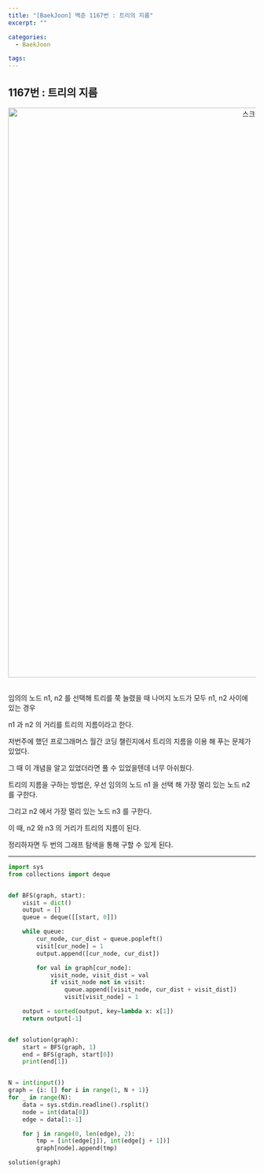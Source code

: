 ```yaml
---
title: "[BaekJoon] 백준 1167번 : 트리의 지름"
excerpt: ""

categories:
  - BaekJoon

tags:
---
```


## 1167번 : 트리의 지름

<center><img width="1157" alt="스크린샷 2020-10-12 오후 12 16 09" src="https://user-images.githubusercontent.com/54533309/95701499-b6fa3780-0c84-11eb-8713-1532b684508d.png">
</center>

<br>

임의의 노드 n1, n2 를 선택해 트리를 쭉 늘렸을 때 나머지 노드가 모두 n1, n2 사이에 있는 경우

n1 과 n2 의 거리를 트리의 지름이라고 한다.

저번주에 했던 프로그래머스 월간 코딩 챌린지에서 트리의 지름을 이용 해 푸는 문제가 있었다.

그 때 이 개념을 알고 있었더라면 풀 수 있었을텐데 너무 아쉬웠다.

트리의 지름을 구하는 방법은, 우선 임의의 노드 n1 을 선택 해 가장 멀리 있는 노드 n2 를 구한다.

그리고 n2 에서 가장 멀리 있는 노드 n3 를 구한다.

이 때, n2 와 n3 의 거리가 트리의 지름이 된다.

정리하자면 두 번의 그래프 탐색을 통해 구할 수 있게 된다.

---

```python
import sys
from collections import deque


def BFS(graph, start):
	visit = dict()
	output = []
	queue = deque([[start, 0]])

	while queue:
		cur_node, cur_dist = queue.popleft()
		visit[cur_node] = 1
		output.append([cur_node, cur_dist])

		for val in graph[cur_node]:
			visit_node, visit_dist = val
			if visit_node not in visit:
				queue.append([visit_node, cur_dist + visit_dist])
				visit[visit_node] = 1

	output = sorted(output, key=lambda x: x[1])
	return output[-1]


def solution(graph):
	start = BFS(graph, 1)
	end = BFS(graph, start[0])
	print(end[1])


N = int(input())
graph = {i: [] for i in range(1, N + 1)}
for _ in range(N):
	data = sys.stdin.readline().rsplit()
	node = int(data[0])
	edge = data[1:-1]

	for j in range(0, len(edge), 2):
		tmp = [int(edge[j]), int(edge[j + 1])]
		graph[node].append(tmp)

solution(graph)
```

<br>